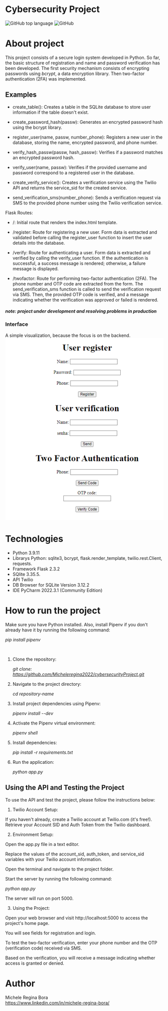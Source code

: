 # Cybersecurity Project

![GitHub top language](https://img.shields.io/github/languages/top/Micheleregina2022/cybersecurityProject?color=pink&label=PYTHON&logo=python&logoColor=%23cb567c)
![GitHub](https://img.shields.io/github/license/Micheleregina2022/cybersecurityProject?color=pink)


# About project 

This project consists of a secure login system developed in Python. So far, the basic structure of registration and name and password verification has been developed. The first security mechanism consists of encrypting passwords using _bcrypt_, a data encryption library.
Then two-factor authentication (2FA) was implemented.


## Examples

* create_table(): Creates a table in the SQLite database to store user information if the table doesn't exist.

* create_password_hash(passw): Generates an encrypted password hash using the bcrypt library.

* register_user(name, passw, number_phone): Registers a new user in the database, storing the name, encrypted password, and phone number.

* verify_hash_passw(passw, hash_passw): Verifies if a password matches an encrypted password hash.

* verify_user(name, passw): Verifies if the provided username and password correspond to a registered user in the database.

* create_verify_service(): Creates a verification service using the Twilio API and returns the service_sid for the created service.

* send_verification_sms(number_phone): Sends a verification request via SMS to the provided phone number using the Twilio verification service.

Flask Routes:

* /: Initial route that renders the index.html template.

* /register: Route for registering a new user. Form data is extracted and validated before calling the register_user function to insert the user details into the database.

* /verify: Route for authenticating a user. Form data is extracted and verified by calling the verify_user function. If the authentication is successful, a success message is rendered; otherwise, a failure message is displayed.

* /twofactor: Route for performing two-factor authentication (2FA). The phone number and OTP code are extracted from the form.
The send_verification_sms function is called to send the verification request via SMS. 
Then, the provided OTP code is verified, and a message indicating whether the verification was approved or failed is rendered.

#### *note: project under development and resolving problems in production*


### Interface
A simple visualization, because the focus is on the backend. <br/>
![layout](assets/layout.png)

# Technologies

- Python 3.9.11
- Librarys Python: sqlite3, bcrypt, flask.render_template, twilio.rest.Client, requests.
- Framework Flask 2.3.2
- SQlite 3.35.5.
- API Twilio
- DB Browser for SQLite Version 3.12.2
- IDE PyCharm 2022.3.1 (Community Edition)


# How to run the project
 
Make sure you have Python installed. 
Also, install Pipenv if you don't already have it by running the following command:

*pip install pipenv*

<br/>

1. Clone the repository:

    *git clone: https://github.com/Micheleregina2022/cybersecurityProject.git*


2. Navigate to the project directory:

    *cd repository-name*


3. Install project dependencies using Pipenv:

    *pipenv install --dev*


4. Activate the Pipenv virtual environment:

    *pipenv shell*


5. Install dependencies:

   *pip install -r requirements.txt*


6. Run the application:

    *python app.py*

## Using the API and Testing the Project

To use the API and test the project, please follow the instructions below:

1. Twilio Account Setup:

If you haven't already, create a Twilio account at Twilio.com (it's free!).
Retrieve your Account SID and Auth Token from the Twilio dashboard. 

2. Environment Setup:

Open the app.py file in a text editor.

Replace the values of the account_sid, auth_token, and service_sid variables with your Twilio account information.

Open the terminal and navigate to the project folder.

Start the server by running the following command:

 *python app.py*

The server will run on port 5000.

3. Using the Project:

Open your web browser and visit http://localhost:5000 to access the project's home page.

You will see fields for registration and login.

To test the two-factor verification, enter your phone number and the OTP (verification code) received via SMS. 

Based on the verification, you will receive a message indicating whether access is granted or denied.







# Author
Michele Regina Bora <br/>
https://www.linkedin.com/in/michele-regina-bora/




